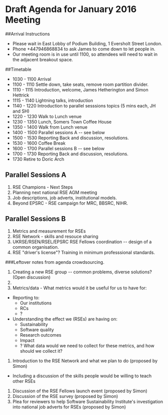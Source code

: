 Draft Agenda for January 2016 Meeting
=====================================

##Arrival Instructions

* Please wait in East Lobby of Podium Building, 1 Eversholt Street London.
* Phone +447946868834 to ask James to come down to let people in. 
* Our meeting room is in use until 1100, so attendees will need to wait in the adjacent breakout space.

##Timetable

* 1030 - 1100 Arrival 
* 1100 - 1110 Settle down, take seats, remove room partition divider.
* 1110 - 1115 Introduction, welcome, James Hetherington and Simon Hettrick
* 1115 - 1140 Lightning talks, introduction
* 1140 - 1220 Introduction to parallel sesssions topics (5 mins each, JH and SH)
* 1220 - 1230 Walk to Lunch venue
* 1230 - 1350 Lunch, Somers Town Coffee House
* 1350 - 1400 Walk from Lunch venue
* 1400 - 1500 Parallel sessions A -- see below
* 1500 - 1530 Reporting Back and discussion, resolutions.
* 1530 - 1600 Coffee Break
* 1600 - 1700 Parallel sessions B -- see below
* 1700 - 1730 Reporting Back and discussion, resolutions.
* 1730 Retire to Doric Arch

## Parallel Sessions A

1. RSE Champions - Next Steps
2. Planning next national RSE AGM meeting
3. Job descriptions, job adverts, institutional models.
4. Beyond EPSRC - RSE campaign for MRC, BBSRC, NIHR.

## Parallel Sessions B

1. Metrics and measurement for RSEs
2. RSE Network - skills and resouce sharing
3. UKRSE/RSEN/RSEL/EPSRC RSE Fellows coordination -- design of a common organisation.
4. RSE "driver's license"? Training in minimum professsional standards.

###Leftover notes from agenda crowdsourcing.


1. Creating a new RSE group -- common problems, diverse solutions? (Open discussion)
1. 
1. Metrics/data - What metrics would it be useful for us to have for:
  * Reporting to:
    * Our institutions
    * RCs
    * ?
  * Understanding the effect we (RSEs) are having on:
    * Sustainability
    * Software quality
    * Research outcomes
    * Impact
    * ?
  What data would we need to collect for these metrics, and how should we collect it?
1. Introduction to the RSE Network and what we plan to do (proposed by Simon)
 * Including a discussion of the skills people would be willing to teach other RSEs
1. Discussion of the RSE Fellows launch event (proposed by Simon)
1. Discussion of the RSE survey (proposed by Simon)
1. Plea for reviewers to help Software Sustainability Institute's investigation into national job adverts for RSEs (proposed by Simon)
